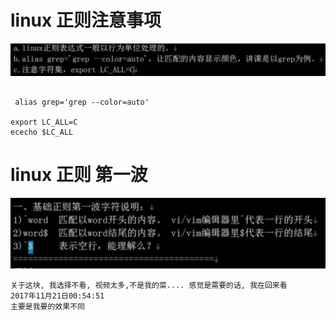 # linux 正则注意事项

![](image3/04RegularExpression01.png)


```

 alias grep='grep --color=auto'

export LC_ALL=C
ececho $LC_ALL
```

# linux 正则 第一波
![](image3/04RegularExpression02.png)


```
关于这块, 我选择不看, 视频太多,不是我的菜.... 感觉是需要的话, 我在回来看
2017年11月21日00:54:51
主要是我要的效果不同
```
